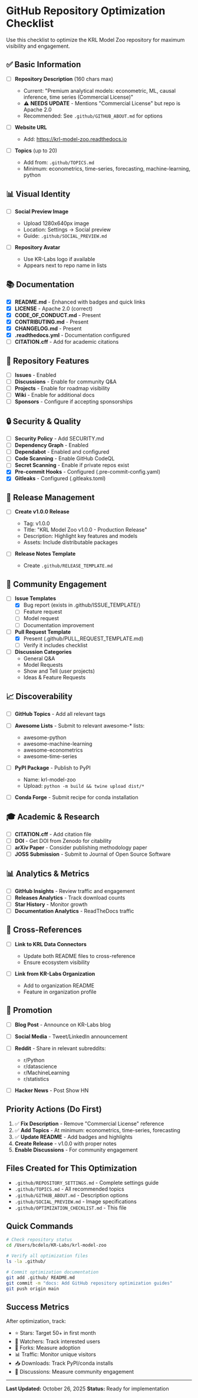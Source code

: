# GitHub Repository Optimization Checklist

Use this checklist to optimize the KRL Model Zoo repository for maximum visibility and engagement.

## ✅ Basic Information

- [ ] **Repository Description** (160 chars max)
  - Current: "Premium analytical models: econometric, ML, causal inference, time series (Commercial License)"
  - ⚠️ **NEEDS UPDATE** - Mentions "Commercial License" but repo is Apache 2.0
  - Recommended: See `.github/GITHUB_ABOUT.md` for options

- [ ] **Website URL**
  - Add: https://krl-model-zoo.readthedocs.io

- [ ] **Topics** (up to 20)
  - Add from: `.github/TOPICS.md`
  - Minimum: econometrics, time-series, forecasting, machine-learning, python

## 📊 Visual Identity

- [ ] **Social Preview Image**
  - Upload 1280x640px image
  - Location: Settings → Social preview
  - Guide: `.github/SOCIAL_PREVIEW.md`

- [ ] **Repository Avatar**
  - Use KR-Labs logo if available
  - Appears next to repo name in lists

## 📚 Documentation

- [x] **README.md** - Enhanced with badges and quick links
- [x] **LICENSE** - Apache 2.0 (correct)
- [x] **CODE_OF_CONDUCT.md** - Present
- [x] **CONTRIBUTING.md** - Present
- [x] **CHANGELOG.md** - Present
- [x] **.readthedocs.yml** - Documentation configured
- [ ] **CITATION.cff** - Add for academic citations

## 🎯 Repository Features

- [ ] **Issues** - Enabled
- [ ] **Discussions** - Enable for community Q&A
- [ ] **Projects** - Enable for roadmap visibility
- [ ] **Wiki** - Enable for additional docs
- [ ] **Sponsors** - Configure if accepting sponsorships

## 🔒 Security & Quality

- [ ] **Security Policy** - Add SECURITY.md
- [ ] **Dependency Graph** - Enabled
- [ ] **Dependabot** - Enabled and configured
- [ ] **Code Scanning** - Enable GitHub CodeQL
- [ ] **Secret Scanning** - Enable if private repos exist
- [x] **Pre-commit Hooks** - Configured (.pre-commit-config.yaml)
- [x] **Gitleaks** - Configured (.gitleaks.toml)

## 🚀 Release Management

- [ ] **Create v1.0.0 Release**
  - Tag: v1.0.0
  - Title: "KRL Model Zoo v1.0.0 - Production Release"
  - Description: Highlight key features and models
  - Assets: Include distributable packages

- [ ] **Release Notes Template**
  - Create `.github/RELEASE_TEMPLATE.md`

## 🤝 Community Engagement

- [ ] **Issue Templates**
  - [x] Bug report (exists in .github/ISSUE_TEMPLATE/)
  - [ ] Feature request
  - [ ] Model request
  - [ ] Documentation improvement

- [ ] **Pull Request Template**
  - [x] Present (.github/PULL_REQUEST_TEMPLATE.md)
  - [ ] Verify it includes checklist

- [ ] **Discussion Categories**
  - General Q&A
  - Model Requests
  - Show and Tell (user projects)
  - Ideas & Feature Requests

## 📈 Discoverability

- [ ] **GitHub Topics** - Add all relevant tags
- [ ] **Awesome Lists** - Submit to relevant awesome-* lists:
  - awesome-python
  - awesome-machine-learning
  - awesome-econometrics
  - awesome-time-series

- [ ] **PyPI Package** - Publish to PyPI
  - Name: krl-model-zoo
  - Upload: `python -m build && twine upload dist/*`

- [ ] **Conda Forge** - Submit recipe for conda installation

## 🎓 Academic & Research

- [ ] **CITATION.cff** - Add citation file
- [ ] **DOI** - Get DOI from Zenodo for citability
- [ ] **arXiv Paper** - Consider publishing methodology paper
- [ ] **JOSS Submission** - Submit to Journal of Open Source Software

## 📊 Analytics & Metrics

- [ ] **GitHub Insights** - Review traffic and engagement
- [ ] **Releases Analytics** - Track download counts
- [ ] **Star History** - Monitor growth
- [ ] **Documentation Analytics** - ReadTheDocs traffic

## 🔗 Cross-References

- [ ] **Link to KRL Data Connectors**
  - Update both README files to cross-reference
  - Ensure ecosystem visibility

- [ ] **Link from KR-Labs Organization**
  - Add to organization README
  - Feature in organization profile

## 📣 Promotion

- [ ] **Blog Post** - Announce on KR-Labs blog
- [ ] **Social Media** - Tweet/LinkedIn announcement
- [ ] **Reddit** - Share in relevant subreddits:
  - r/Python
  - r/datascience
  - r/MachineLearning
  - r/statistics

- [ ] **Hacker News** - Post Show HN

## Priority Actions (Do First)

1. ✅ **Fix Description** - Remove "Commercial License" reference
2. ✅ **Add Topics** - At minimum: econometrics, time-series, forecasting
3. ✅ **Update README** - Add badges and highlights
4. **Create Release** - v1.0.0 with proper notes
5. **Enable Discussions** - For community engagement

## Files Created for This Optimization

- `.github/REPOSITORY_SETTINGS.md` - Complete settings guide
- `.github/TOPICS.md` - All recommended topics
- `.github/GITHUB_ABOUT.md` - Description options
- `.github/SOCIAL_PREVIEW.md` - Image specifications
- `.github/OPTIMIZATION_CHECKLIST.md` - This file

## Quick Commands

```bash
# Check repository status
cd /Users/bcdelo/KR-Labs/krl-model-zoo

# Verify all optimization files
ls -la .github/

# Commit optimization documentation
git add .github/ README.md
git commit -m "docs: Add GitHub repository optimization guides"
git push origin main
```

## Success Metrics

After optimization, track:
- ⭐ Stars: Target 50+ in first month
- 👀 Watchers: Track interested users
- 🍴 Forks: Measure adoption
- 📊 Traffic: Monitor unique visitors
- 📥 Downloads: Track PyPI/conda installs
- 💬 Discussions: Measure community engagement

---

**Last Updated:** October 26, 2025
**Status:** Ready for implementation
